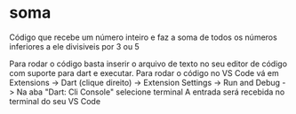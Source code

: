 # soma
Código que recebe um número inteiro e faz a soma de todos os números inferiores a ele divisiveis por 3 ou 5

Para rodar o código basta inserir o arquivo de texto no seu editor de código com suporte para dart e executar.
Para rodar o código no VS Code vá em Extensions -> Dart (clique direito) -> Extension Settings -> Run and Debug -> Na aba "Dart: Cli Console" selecione terminal
A entrada será recebida no terminal do seu VS Code
